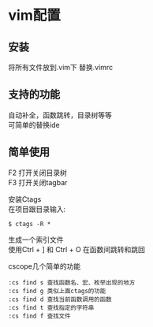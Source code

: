 # vim配置

## 安装
将所有文件放到.vim下 替换.vimrc

## 支持的功能

自动补全，函数跳转，目录树等等  
可简单的替换ide  

## 简单使用

F2 打开关闭目录树  
F3 打开关闭tagbar  

安装Ctags  
在项目跟目录输入:  

```
$ ctags -R *
```
生成一个索引文件  
使用Ctrl + ] 和 Ctrl + O 在函数间跳转和跳回  

cscope几个简单的功能  

```
:cs find s 查找函数名、宏、枚举出现的地方
:cs find g 类似上面ctags的功能
:cs find d 查找当前函数调用的函数
:cs find t 查找指定的字符串
:cs find f 查找文件
```

